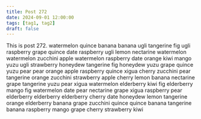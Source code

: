 ```yaml
---
title: Post 272
date: 2024-09-01 12:00:00
tags: [tag1, tag2]
draft: false
---
```

This is post 272.
watermelon
quince
banana
banana
ugli
tangerine
fig
ugli
raspberry
grape
quince
date
raspberry
ugli
lemon
nectarine
watermelon
watermelon
zucchini
apple
watermelon
raspberry
date
orange
kiwi
mango
yuzu
ugli
strawberry
honeydew
tangerine
fig
honeydew
yuzu
grape
quince
yuzu
pear
pear
orange
apple
raspberry
quince
xigua
cherry
zucchini
pear
tangerine
orange
zucchini
strawberry
apple
cherry
lemon
banana
nectarine
grape
tangerine
yuzu
pear
xigua
watermelon
elderberry
kiwi
fig
elderberry
mango
fig
watermelon
date
pear
nectarine
grape
xigua
raspberry
pear
elderberry
elderberry
elderberry
cherry
date
honeydew
lemon
tangerine
orange
elderberry
banana
grape
zucchini
quince
quince
banana
tangerine
banana
raspberry
mango
grape
cherry
strawberry
kiwi

